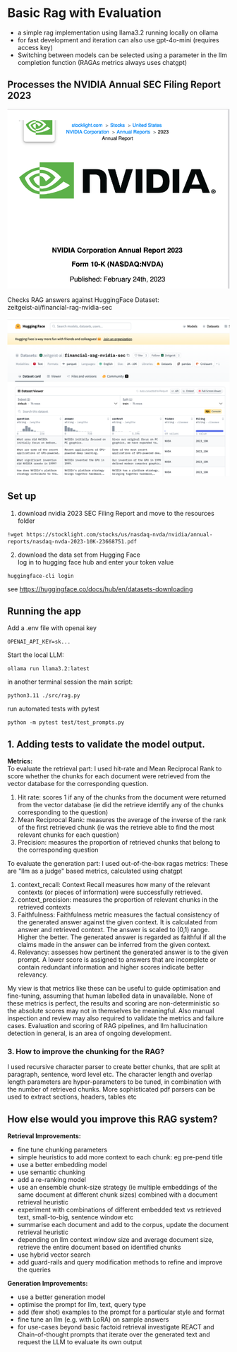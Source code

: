 
# Basic Rag with Evaluation

* a simple rag implementation using llama3.2 running locally on ollama
* for fast development and iteration can also use gpt-4o-mini (requires access key)
* Switching between models can be selected using a parameter in the llm  completion function (RAGAs metrics always uses chatgpt)  

## Processes the NVIDIA Annual SEC Filing Report 2023  

![nvidia sec](./img/nvidia_annual_report_2023.png)


Checks RAG answers against HuggingFace Dataset:  
zeitgeist-ai/financial-rag-nvidia-sec

![zeitgeist-ai/financial-rag-nvidia-sec](./img/hf_dataset.png)


## Set up
1.  download nvidia 2023 SEC Filing Report and move to the resources folder  
```
!wget https://stocklight.com/stocks/us/nasdaq-nvda/nvidia/annual-reports/nasdaq-nvda-2023-10K-23668751.pdf
```

2.  download the data set from Hugging Face  
log in to hugging face hub  and enter your token value
```
huggingface-cli login
```
see https://huggingface.co/docs/hub/en/datasets-downloading


## Running the app

Add a .env file with openai key
```
OPENAI_API_KEY=sk...
```

Start the local LLM:  
```
ollama run llama3.2:latest
```
in another terminal session the main script:
```
python3.11 ./src/rag.py 
```

run automated tests with pytest  
```
python -m pytest test/test_prompts.py 
```


## 1. Adding tests to validate the model output.  

__Metrics:__  
To evaluate the retrieval part: 
I used hit-rate and Mean Reciprocal Rank to score whether the chunks for each document were retrieved from the vector database for the corresponding question.
1.  Hit rate: scores 1 if any of the chunks from the document were returned from the vector database (ie did the retrieve identify any of the chunks corresponding to the question)
2.  Mean Reciprocal Rank: measures the average of the inverse of the rank of the first retrieved chunk (ie was the retrieve able to find the most relevant chunks for each question)
3.  Precision: measures the proportion of retrieved chunks that belong to the corresponding question

To evaluate the generation part: 
I used out-of-the-box ragas metrics: These are "llm as a judge" based metrics, calculated using chatgpt 

1. context_recall: Context Recall measures how many of the relevant contexts (or pieces of information) were successfully retrieved.
2. context_precision: measures the proportion of relevant chunks in the retrieved contexts
3. Faithfulness: Faithfulness metric measures the factual consistency of the generated answer against the given context. It is calculated from answer and retrieved context. The answer is scaled to (0,1) range. Higher the better. The generated answer is regarded as faithful if all the claims made in the answer can be inferred from the given context. 
4. Relevancy: assesses how pertinent the generated answer is to the given prompt. A lower score is assigned to answers that are incomplete or contain redundant information and higher scores indicate better relevancy. 

 My view is that metrics like these can be useful to guide optimisation and fine-tuning, assuming that human labelled data in unavailable. None of these metrics is perfect, the results and scoring are non-deterministic so the absolute scores may not in themselves be meaningful. Also manual inspection and review may also required to validate the metrics and failure cases. Evaluation and scoring of RAG pipelines, and llm hallucination detection in general, is an area of ongoing development.

### 3.  How to improve the chunking for the RAG?
I used recursive character parser to create better chunks, that are split at paragraph, sentence, word level etc. The character length and overlap length parameters are hyper-parameters to be tuned, in combination with the number of retrieved chunks. More sophisticated pdf parsers can be used to extract sections, headers, tables etc


## How else would you improve this RAG system? 

__Retrieval Improvements:__
* fine tune chunking parameters
* simple heuristics to add more context to each chunk: eg pre-pend title
* use a better embedding model
* use semantic chunking
* add a re-ranking model
* use an ensemble chunk-size strategy (ie multiple embeddings of the same document at different chunk sizes) combined with a document retrieval heuristic
* experiment with combinations of different embedded text vs retrieved text, small-to-big, sentence window etc
* summarise each document and add to the corpus, update the document retrieval heuristic
* depending on llm context window size and average document size, retrieve the entire document based on identified chunks
* use hybrid vector search
* add guard-rails and query modification methods to refine and improve the queries


__Generation Improvements:__
 - use a better generation model
 - optimise the prompt for llm, text, query type
 - add (few shot) examples to the prompt for a particular style and format
 - fine tune an llm (e.g. with LoRA) on sample answers
 - for use-cases beyond basic factoid retrieval investigate REACT and Chain-of-thought prompts that iterate over the generated text and request the LLM to evaluate its own output





